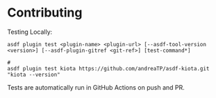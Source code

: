 # Contributing

Testing Locally:

```shell
asdf plugin test <plugin-name> <plugin-url> [--asdf-tool-version <version>] [--asdf-plugin-gitref <git-ref>] [test-command*]

#
asdf plugin test kiota https://github.com/andreaTP/asdf-kiota.git "kiota --version"
```

Tests are automatically run in GitHub Actions on push and PR.
